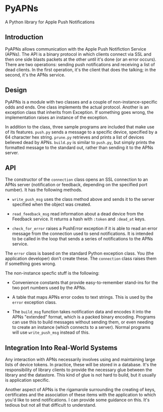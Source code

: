 # PyAPNs

A Python library for Apple Push Notifications

## Introduction

PyAPNs allows communication with the Apple Push Notifiction Service (APNs). The API is a binary protocol in which clients connect via SSL and then one side blasts packets at the other until it's done (or an error occurs). There are two operations: sending push notifications and receiving a list of dead clients. In the first operation, it's the client that does the talking; in the second, it's the APNs service.

## Design

PyAPNs is a module with two classes and a couple of non-instance-specific odds and ends. One class implements the actual protocol. Another is an exception class that inherits from Exception. If something goes wrong, the implementation raises an instance of the exception.

In addition to the class, three sample programs are included that make use of its features. `push.py` sends a message to a specific device, specified by a 64 character hex string. `prune.py` retrieves and prints a list of devices believed dead by APNs. `build.py` is similar to `push.py`, but simply prints the formatted message to the standard out, rather than sending it to the APNs server.

## API

The constructor of the `connection` class opens an SSL connection to an APNs server (notification or feedback, depending on the specified port number). It has the following methods.

- `write_push_msg` uses the class method above and sends it to the server specified when the object was created.

- `read_feedback_msg` read information about a dead device from the Feedback service. It returns a hash with `:token` and `:dead_at` keys.

- `check_for_error` raises a PushError exception if it is able to read an error message from the connection used to send notifications. It is intended to be called in the loop that sends a series of notifications to the APNs service.

The `error` class is based on the standard Python exception class. You (the application developer) don't create these. The `connection` class raises them if something goes wrong.

The non-instance specfic stuff is the following:

- Convenience constants that provide easy-to-remember stand-ins for the two port numbers used by the APNs.

- A table that maps APNs error codes to text strings. This is used by the `error` exception class.

- The `build_msg` function takes notification data and encodes it into the APNs "extended" format, which is a packed binary encoding. Programs can use this to build messages without sending them, or even needing to create an instance (which connects to a server). Normal programs will use `write_push_msg` instead of this.

## Integration Into Real-World Systems
Any interaction with APNs necessarily involves using and maintaining large lists of device tokens. In practice, these will be stored in a database. It's the responsibility of library clients to provide the necessary glue between the library and the datastore. This kind of glue is not hard to build, but it usually is application specific.

Another aspect of APNs is the rigamarole surrounding the creating of keys, certificates and the association of these items with the application to which you'd like to send notifications. I can provide some guidance on this. It's tedious but not all that difficult to understand.
